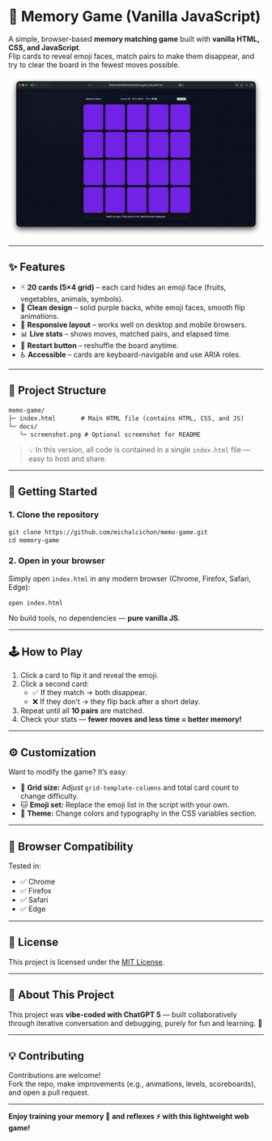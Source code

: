 # 🧠 Memory Game (Vanilla JavaScript)

A simple, browser-based **memory matching game** built with **vanilla HTML, CSS, and JavaScript**.  
Flip cards to reveal emoji faces, match pairs to make them disappear, and try to clear the board in the fewest moves possible.

![screenshot](docs/screenshot.png)

---

## ✨ Features

- 🃏 **20 cards (5×4 grid)** – each card hides an emoji face (fruits, vegetables, animals, symbols).
- 🎨 **Clean design** – solid purple backs, white emoji faces, smooth flip animations.
- 🔄 **Responsive layout** – works well on desktop and mobile browsers.
- 📊 **Live stats** – shows moves, matched pairs, and elapsed time.
- 🔁 **Restart button** – reshuffle the board anytime.
- ♿ **Accessible** – cards are keyboard-navigable and use ARIA roles.

---

## 📁 Project Structure

    memo-game/
    ├─ index.html       # Main HTML file (contains HTML, CSS, and JS)
    └─ docs/
       └─ screenshot.png # Optional screenshot for README

> 💡 In this version, all code is contained in a single `index.html` file — easy to host and share.

---

## 🚀 Getting Started

### 1. Clone the repository

    git clone https://github.com/michalcichon/memo-game.git
    cd memory-game

### 2. Open in your browser

Simply open `index.html` in any modern browser (Chrome, Firefox, Safari, Edge):

    open index.html

No build tools, no dependencies — **pure vanilla JS**.

---

## 🕹️ How to Play

1. Click a card to flip it and reveal the emoji.
2. Click a second card:
   - ✅ If they match → both disappear.
   - ❌ If they don’t → they flip back after a short delay.
3. Repeat until all **10 pairs** are matched.
4. Check your stats — **fewer moves and less time = better memory!**

---

## ⚙️ Customization

Want to modify the game? It’s easy:

- 🧩 **Grid size:** Adjust `grid-template-columns` and total card count to change difficulty.
- 🐱 **Emoji set:** Replace the emoji list in the script with your own.
- 🎨 **Theme:** Change colors and typography in the CSS variables section.

---

## 🧪 Browser Compatibility

Tested in:

- ✅ Chrome  
- ✅ Firefox  
- ✅ Safari  
- ✅ Edge

---

## 📜 License

This project is licensed under the [MIT License](LICENSE).

---

## 🧠 About This Project

This project was **vibe-coded with ChatGPT 5** — built collaboratively through iterative conversation and debugging, purely for fun and learning. 🎉

---

## 💡 Contributing

Contributions are welcome!  
Fork the repo, make improvements (e.g., animations, levels, scoreboards), and open a pull request.

---

**Enjoy training your memory 🧠 and reflexes ⚡ with this lightweight web game!**
